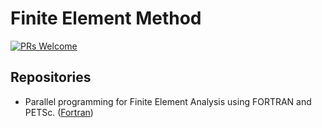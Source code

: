 # Finite Element Method

[![PRs Welcome](https://img.shields.io/badge/PRs-welcome-brightgreen.svg?style=flat-square)](http://makeapullrequest.com)


## Repositories
* Parallel programming for Finite Element Analysis using FORTRAN and PETSc. ([Fortran](https://github.com/chennachaos/PFEMFort))
